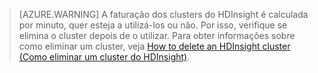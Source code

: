 

> [AZURE.WARNING] A faturação dos clusters do HDInsight é calculada por minuto, quer esteja a utilizá-los ou não. Por isso, verifique se elimina o cluster depois de o utilizar. Para obter informações sobre como eliminar um cluster, veja [How to delete an HDInsight cluster (Como eliminar um cluster do HDInsight)](../articles/hdinsight/hdinsight-delete-cluster.md).




<!--HONumber=Jun16_HO2-->


